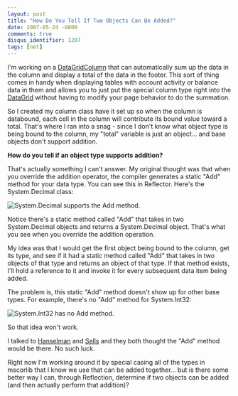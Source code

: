 ```yaml
---
layout: post
title: "How Do You Tell If Two Objects Can Be Added?"
date: 2007-05-24 -0800
comments: true
disqus_identifier: 1207
tags: [net]
---
```

I'm working on a
[DataGridColumn](http://msdn2.microsoft.com/en-us/library/system.web.ui.webcontrols.datagridcolumn.aspx)
that can automatically sum up the data in the column and display a total
of the data in the footer. This sort of thing comes in handy when
displaying tables with account activity or balance data in them and
allows you to just put the special column type right into the
[DataGrid](http://msdn2.microsoft.com/en-us/library/system.web.ui.webcontrols.datagrid.aspx)
without having to modify your page behavior to do the summation.

 So I created my column class have it set up so when the column is
databound, each cell in the column will contribute its bound value
toward a total. That's where I ran into a snag - since I don't know what
object type is being bound to the column, my "total" variable is just an
object... and base objects don't support addition.

 **How do you tell if an object type supports addition?**

 That's actually something I can't answer. My original thought was that
when you override the addition operator, the compiler generates a static
"Add" method for your data type. You can see this in Reflector. Here's
the System.Decimal class:

 ![System.Decimal supports the Add
method.](https://hyqi8g.dm2303.livefilestore.com/y2priOyuwCGkcEc5OEV2UFh_qytRwBbirJug66y5RV7Lx46g3God90YK8GIFvnulS3SARmke3wBzFw82dAyvH4HBVBz0vJqHJaCo7VmuRo8W4E/20070524decimaladd.png?psid=1)

 Notice there's a static method called "Add" that takes in two
System.Decimal objects and returns a System.Decimal object. That's what
you see when you override the addition operation.

 My idea was that I would get the first object being bound to the
column, get its type, and see if it had a static method called "Add"
that takes in two objects of that type and returns an object of that
type. If that method exists, I'll hold a reference to it and invoke it
for every subsequent data item being added.

 The problem is, this static "Add" method doesn't show up for other base
types. For example, there's no "Add" method for System.Int32:

 ![System.Int32 has no Add
method.](https://hyqi8g.dm1.livefilestore.com/y2pnPDAqbX_IDft2qOQRS1yJZvowCRBN9lEGol69pWfIA984qsM0JY_gPne_HZv2781XC88JzgVQdF9kNHnWKI49xgCcfV66P_vq47cwKPZCLg/20070524intnoadd.png?psid=1)

 So that idea won't work.

 I talked to [Hanselman](http://www.hanselman.com/blog/) and
[Sells](http://www.sellsbrothers.com/) and they both thought the "Add"
method would be there. No such luck.

 Right now I'm working around it by special casing all of the types in
mscorlib that I know we use that can be added together... but is there
some better way I can, through Reflection, determine if two objects can
be added (and then actually perform that addition)?
